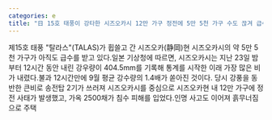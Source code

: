 ```yaml
---
categories: e
title: "日 15호 태풍이 강타한 시즈오카시 12만 가구 정전에 5만 5천 가구 수도 끊겨 급수 KDF Disaster"
---
```

제15호 태풍 "탈라스"(TALAS)가 휩쓸고 간 시즈오카(静岡)현 시즈오카시의 약 5만 5천 가구가 아직도 급수를 받고 있다.일본 기상청에 따르면, 시즈오카시는 지난 23일 밤부터 12시간 동안 내린 강우량이 404.5mm를 기록해 통계를 시작한 이래 가장 많은 비가 내렸다.불과 12시간만에 9월 평균 강수량의 1.4배가 쏟아진 것이다. 당시 강풍을 동반한 큰비로 송전탑 2기가 쓰러져 시즈오카시를 중심으로 시즈오카현 내 12만 가구에 정전 사태가 발생했고, 가옥 2500채가 침수 피해를 입었다.인명 사고도 이어져 흙무너짐으로 주택